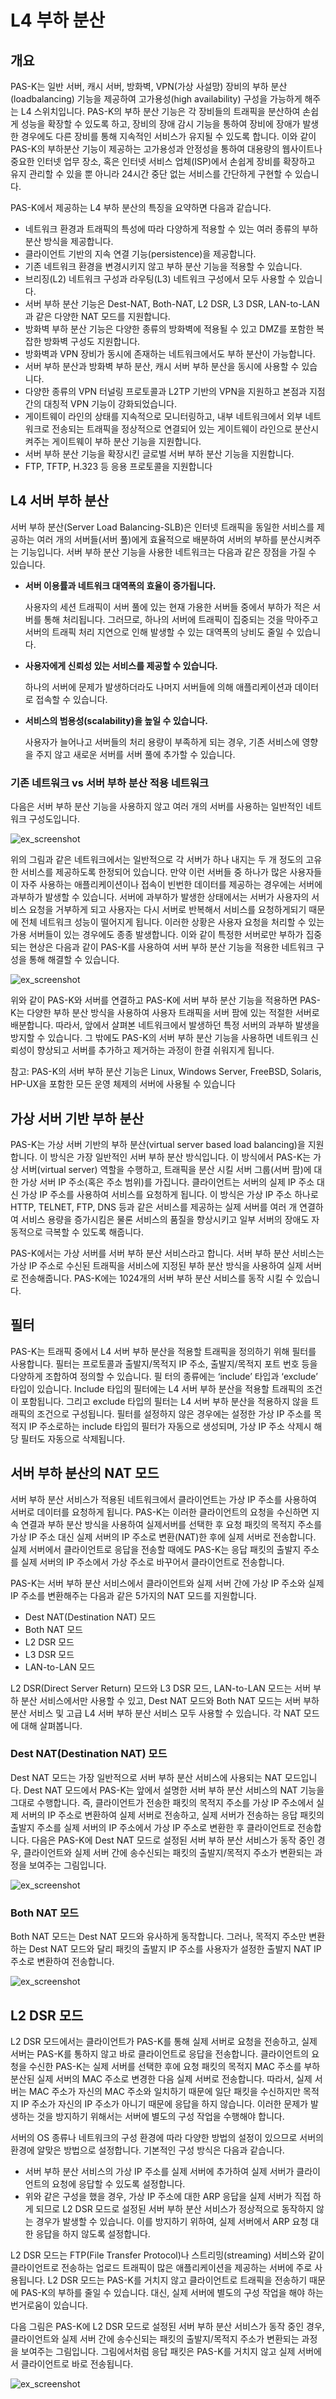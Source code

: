# L4 부하 분산

## 개요

PAS-K는 일반 서버, 캐시 서버, 방화벽, VPN(가상 사설망) 장비의 부하 분산(loadbalancing) 기능을 제공하여 고가용성(high availability) 구성을 가능하게 해주는 L4 스위치입니다. PAS-K의 부하 분산 기능은 각 장비들의 트래픽을 분산하여 손쉽게 성능을 확장할 수 있도록 하고, 장비의 장애 감시 기능을 통하여 장비에 장애가 발생한 경우에도 다른 장비를 통해 지속적인 서비스가 유지될 수 있도록 합니다. 이와 같이 PAS-K의 부하분산 기능이 제공하는 고가용성과 안정성을 통하여 대용량의 웹사이트나 중요한 인터넷 업무 장소, 혹은 인터넷 서비스 업체(ISP)에서 손쉽게 장비를 확장하고 유지 관리할 수 있을 뿐 아니라 24시간 중단 없는 서비스를 간단하게 구현할 수 있습니다.

PAS-K에서 제공하는 L4 부하 분산의 특징을 요약하면 다음과 같습니다.

- 네트워크 환경과 트래픽의 특성에 따라 다양하게 적용할 수 있는 여러 종류의 부하 분산 방식을 제공합니다.
- 클라이언트 기반의 지속 연결 기능(persistence)을 제공합니다.
- 기존 네트워크 환경을 변경시키지 않고 부하 분산 기능을 적용할 수 있습니다.
- 브리징(L2) 네트워크 구성과 라우팅(L3) 네트워크 구성에서 모두 사용할 수 있습니다.
- 서버 부하 분산 기능은 Dest-NAT, Both-NAT, L2 DSR, L3 DSR, LAN-to-LAN과 같은 다양한 NAT 모드를 지원합니다.
- 방화벽 부하 분산 기능은 다양한 종류의 방화벽에 적용될 수 있고 DMZ를 포함한 복잡한 방화벽 구성도 지원합니다.
- 방화벽과 VPN 장비가 동시에 존재하는 네트워크에서도 부하 분산이 가능합니다.
- 서버 부하 분산과 방화벽 부하 분산, 캐시 서버 부하 분산을 동시에 사용할 수 있습니다.
- 다양한 종류의 VPN 터널링 프로토콜과 L2TP 기반의 VPN을 지원하고 본점과 지점 간의 대칭적 VPN 기능이 강화되었습니다.
- 게이트웨이 라인의 상태를 지속적으로 모니터링하고, 내부 네트워크에서 외부 네트워크로 전송되는 트래픽을 정상적으로 연결되어 있는 게이트웨이 라인으로 분산시켜주는 게이트웨이 부하 분산 기능을 지원합니다.
- 서버 부하 분산 기능을 확장시킨 글로벌 서버 부하 분산 기능을 지원합니다.
- FTP, TFTP, H.323 등 응용 프로토콜을 지원합니다

## L4 서버 부하 분산

서버 부하 분산(Server Load Balancing-SLB)은 인터넷 트래픽을 동일한 서비스를 제공하는 여러 개의 서버들(서버 풀)에게 효율적으로 배분하여 서버의 부하를 분산시켜주는 기능입니다. 서버 부하 분산 기능을 사용한 네트워크는 다음과 같은 장점을 가질 수 있습니다.

- **서버 이용률과 네트워크 대역폭의 효율이 증가됩니다.**

  사용자의 세션 트래픽이 서버 풀에 있는 현재 가용한 서버들 중에서 부하가 적은 서버를 통해 처리됩니다. 그러므로, 하나의 서버에 트래픽이 집중되는 것을 막아주고 서버의 트래픽 처리 지연으로 인해 발생할 수 있는 대역폭의 낭비도 줄일 수 있습니다.

- **사용자에게 신뢰성 있는 서비스를 제공할 수 있습니다.**

  하나의 서버에 문제가 발생하더라도 나머지 서버들에 의해 애플리케이션과 데이터로 접속할 수 있습니다.

- **서비스의 범용성(scalability)을 높일 수 있습니다.**

  사용자가 늘어나고 서버들의 처리 용량이 부족하게 되는 경우, 기존 서비스에 영향을 주지 않고 새로운 서버를 서버 풀에 추가할 수 있습니다.

### 기존 네트워크 vs 서버 부하 분산 적용 네트워크

다음은 서버 부하 분산 기능을 사용하지 않고 여러 개의 서버를 사용하는 일반적인 네트워크 구성도입니다.

![ex_screenshot](./img1.png)

위의 그림과 같은 네트워크에서는 일반적으로 각 서버가 하나 내지는 두 개 정도의 고유한 서비스를 제공하도록 한정되어 있습니다. 만약 이런 서버들 중 하나가 많은 사용자들이 자주 사용하는 애플리케이션이나 접속이 빈번한 데이터를 제공하는 경우에는 서버에 과부하가 발생할 수 있습니다. 서버에 과부하가 발생한 상태에서는 서버가 사용자의 서비스 요청을 거부하게 되고 사용자는 다시 서버로 반복해서 서비스를 요청하게되기 때문에 전체 네트워크 성능이 떨어지게 됩니다. 이러한 상황은 사용자 요청을 처리할 수 있는 가용 서버들이 있는 경우에도 종종 발생합니다. 이와 같이 특정한 서버로만 부하가 집중되는 현상은 다음과 같이 PAS-K를 사용하여 서버 부하 분산 기능을 적용한 네트워크 구성을 통해 해결할 수 있습니다.

![ex_screenshot](./img2.png)

위와 같이 PAS-K와 서버를 연결하고 PAS-K에 서버 부하 분산 기능을 적용하면 PAS-K는 다양한 부하 분산 방식을 사용하여 사용자 트래픽을 서버 팜에 있는 적절한 서버로 배분합니다. 따라서, 앞에서 살펴본 네트워크에서 발생하던 특정 서버의 과부하 발생을 방지할 수 있습니다. 그 밖에도 PAS-K의 서버 부하 분산 기능을 사용하면 네트워크 신뢰성이 향상되고 서버를 추가하고 제거하는 과정이 한결 쉬워지게 됩니다.

참고: PAS-K의 서버 부하 분산 기능은 Linux, Windows Server, FreeBSD, Solaris, HP-UX을 포함한 모든 운영 체제의 서버에 사용될 수 있습니다

## 가상 서버 기반 부하 분산

PAS-K는 가상 서버 기반의 부하 분산(virtual server based load balancing)을 지원합니다. 이 방식은 가장 일반적인 서버 부하 분산 방식입니다. 이 방식에서 PAS-K는 가상 서버(virtual server) 역할을 수행하고, 트래픽을
분산 시킬 서버 그룹(서버 팜)에 대한 가상 서버 IP 주소(혹은 주소 범위)를 가집니다. 클라이언트는 서버의 실제 IP 주소 대신 가상 IP 주소를 사용하여 서비스를 요청하게 됩니다. 이 방식은 가상 IP 주소 하나로 HTTP, TELNET, FTP, DNS 등과 같은 서비스를 제공하는 실제 서버를 여러 개 연결하여 서비스 용량을 증가시킴은 물론 서비스의 품질을 향상시키고 일부 서버의 장애도 자동적으로 극복할 수 있도록 해줍니다.

PAS-K에서는 가상 서버를 서버 부하 분산 서비스라고 합니다. 서버 부하 분산 서비스는 가상 IP 주소로 수신된 트래픽을 서비스에 지정된 부하 분산 방식을 사용하여 실제 서버로 전송해줍니다. PAS-K에는 1024개의 서버 부하 분산 서비스를 동작 시킬 수 있습니다.

## 필터

PAS-K는 트래픽 중에서 L4 서버 부하 분산을 적용할 트래픽을 정의하기 위해 필터를 사용합니다. 필터는 프로토콜과 출발지/목적지 IP 주소, 출발지/목적지 포트 번호 등을 다양하게 조합하여 정의할 수 있습니다. 필
터의 종류에는 ‘include’ 타입과 ‘exclude’ 타입이 있습니다. Include 타입의 필터에는 L4 서버 부하 분산을 적용할 트래픽의 조건이 포함됩니다. 그리고 exclude 타입의 필터는 L4 서버 부하 분산을 적용하지 않을 트래픽의 조건으로 구성됩니다. 필터를 설정하지 않은 경우에는 설정한 가상 IP 주소를 목적지 IP 주소로하는 include 타입의 필터가 자동으로 생성되며, 가상 IP 주소 삭제시 해당 필터도 자동으로 삭제됩니다.

## 서버 부하 분산의 NAT 모드

서버 부하 분산 서비스가 적용된 네트워크에서 클라이언트는 가상 IP 주소를 사용하여 서버로 데이터를 요청하게 됩니다. PAS-K는 이러한 클라이언트의 요청을 수신하면 지속 연결과 부하 분산 방식을 사용하여 실제서버를 선택한 후 요청 패킷의 목적지 주소를 가상 IP 주소 대신 실제 서버의 IP 주소로 변환(NAT)한 후에 실제 서버로 전송합니다. 실제 서버에서 클라이언트로 응답을 전송할 때에도 PAS-K는 응답 패킷의 출발지 주소를 실제 서버의 IP 주소에서 가상 주소로 바꾸어서 클라이언트로 전송합니다.

PAS-K는 서버 부하 분산 서비스에서 클라이언트와 실제 서버 간에 가상 IP 주소와 실제 IP 주소를 변환해주는 다음과 같은 5가지의 NAT 모드를 지원합니다.

- Dest NAT(Destination NAT) 모드
- Both NAT 모드
- L2 DSR 모드
- L3 DSR 모드
- LAN-to-LAN 모드

L2 DSR(Direct Server Return) 모드와 L3 DSR 모드, LAN-to-LAN 모드는 서버 부하 분산 서비스에서만 사용할 수 있고, Dest NAT 모드와 Both NAT 모드는 서버 부하 분산 서비스 및 고급 L4 서버 부하 분산 서비스 모두 사용할 수 있습니다. 각 NAT 모드에 대해 살펴봅니다.

### Dest NAT(Destination NAT) 모드

Dest NAT 모드는 가장 일반적으로 서버 부하 분산 서비스에 사용되는 NAT 모드입니다. Dest NAT 모드에서 PAS-K는 앞에서 설명한 서버 부하 분산 서비스의 NAT 기능을 그대로 수행합니다. 즉, 클라이언트가 전송한
패킷의 목적지 주소를 가상 IP 주소에서 실제 서버의 IP 주소로 변환하여 실제 서버로 전송하고, 실제 서버가 전송하는 응답 패킷의 출발지 주소를 실제 서버의 IP 주소에서 가상 IP 주소로 변환한 후 클라이언트로 전송합니다. 다음은 PAS-K에 Dest NAT 모드로 설정된 서버 부하 분산 서비스가 동작 중인 경우, 클라이언트와 실제 서버 간에 송수신되는 패킷의 출발지/목적지 주소가 변환되는 과정을 보여주는 그림입니다.

![ex_screenshot](./destNat.png)

### Both NAT 모드

Both NAT 모드는 Dest NAT 모드와 유사하게 동작합니다. 그러나, 목적지 주소만 변환하는 Dest NAT 모드와 달리 패킷의 출발지 IP 주소를 사용자가 설정한 출발지 NAT IP 주소로 변환하여 전송합니다.

![ex_screenshot](./bothNat.png)

## L2 DSR 모드

L2 DSR 모드에서는 클라이언트가 PAS-K를 통해 실제 서버로 요청을 전송하고, 실제 서버는 PAS-K를 통하지 않고 바로 클라이언트로 응답을 전송합니다. 클라이언트의 요청을 수신한 PAS-K는 실제 서버를 선택한 후에
요청 패킷의 목적지 MAC 주소를 부하 분산된 실제 서버의 MAC 주소로 변경한 다음 실제 서버로 전송합니다. 따라서, 실제 서버는 MAC 주소가 자신의 MAC 주소와 일치하기 때문에 일단 패킷을 수신하지만 목적지 IP 주소가 자신의 IP 주소가 아니기 때문에 응답을 하지 않습니다. 이러한 문제가 발생하는 것을 방지하기 위해서는 서버에 별도의 구성 작업을 수행해야 합니다.

서버의 OS 종류나 네트워크의 구성 환경에 따라 다양한 방법의 설정이 있으므로 서버의 환경에 알맞은 방법으로 설정합니다. 기본적인 구성 방식은 다음과 같습니다.

- 서버 부하 분산 서비스의 가상 IP 주소를 실제 서버에 추가하여 실제 서버가 클라이언트의 요청에 응답할 수 있도록 설정합니다.
- 위와 같은 구성을 했을 경우, 가상 IP 주소에 대한 ARP 응답을 실제 서버가 직접 하게 되므로 L2 DSR 모드로 설정된 서버 부하 분산 서비스가 정상적으로 동작하지 않는 경우가 발생할 수 있습니다. 이를 방지하기 위하여, 실제 서버에서 ARP 요청 대한 응답을 하지 않도록 설정합니다.

L2 DSR 모드는 FTP(File Transfer Protocol)나 스트리밍(streaming) 서비스와 같이 클라이언트로 전송하는 업로드 트래픽이 많은 애플리케이션을 제공하는 서버에 주로 사용됩니다. L2 DSR 모드는 PAS-K를 거치지 않고 클라이언트로 트래픽을 전송하기 때문에 PAS-K의 부하를 줄일 수 있습니다. 대신, 실제 서버에 별도의 구성 작업을 해야 하는 번거로움이 있습니다.

다음 그림은 PAS-K에 L2 DSR 모드로 설정된 서버 부하 분산 서비스가 동작 중인 경우, 클라이언트와 실제 서버 간에 송수신되는 패킷의 출발지/목적지 주소가 변환되는 과정을 보여주는 그림입니다. 그림에서처럼 응답 패킷은 PAS-K를 거치지 않고 실제 서버에서 클라이언트로 바로 전송됩니다.

![ex_screenshot](./dsr.png)
